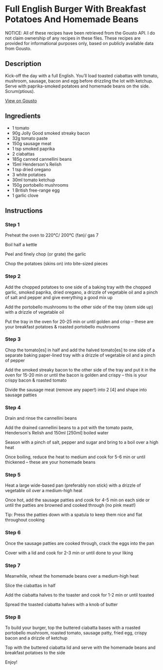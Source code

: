 # Full English Burger With Breakfast Potatoes And Homemade Beans

NOTICE: All of these recipes have been retrieved from the Gousto API. I do not claim ownership of any recipes in these files. These recipes are provided for informational purposes only, based on publicly available data from Gousto.

## Description

Kick-off the day with a full English. You’ll load toasted ciabattas with tomato, mushroom, sausage, bacon and egg before drizzling the lot with ketchup. Serve with paprika-smoked potatoes and homemade beans on the side. Scrum(ptious).

[View on Gousto](https://www.gousto.co.uk/recipes/cookbook/full-english-burger-with-breakfast-potatoes-homemade-beans)

## Ingredients

- 1 tomato
- 90g Jolly Good smoked streaky bacon
- 32g tomato paste
- 150g sausage meat
- 1 tsp smoked paprika
- 2 ciabattas
- 185g canned cannellini beans
- 15ml Henderson's Relish
- 1 tsp dried oregano
- 3 white potatoes
- 30ml tomato ketchup
- 150g portobello mushrooms
- 1 British free-range egg
- 1 garlic clove

## Instructions


### Step 1

Preheat the oven to 220°C/ 200°C (fan)/ gas 7

Boil half a kettle

Peel and finely chop (or grate) the garlic

Chop the potatoes (skins on) into bite-sized pieces


### Step 2

Add the chopped potatoes to one side of a baking tray with the chopped garlic, smoked paprika, dried oregano, a drizzle of vegetable oil and a pinch of salt and pepper and give everything a good mix up

Add the portobello mushrooms to the other side of the tray (stem side up) with a drizzle of vegetable oil

Put the tray in the oven for 20-25 min or until golden and crisp – these are your breakfast potatoes & roasted portobello mushrooms


### Step 3

Chop the tomato<span class="text-danger">[es]</span> in half and add the halved tomato<span class="text-danger">[es]</span> to one side of a separate baking paper-lined tray with a drizzle of vegetable oil and a pinch of pepper

Add the smoked streaky bacon to the other side of the tray and put it in the oven for 15-20 min or until the bacon is golden and crispy – this is your crispy bacon & roasted tomato

Divide the sausage meat (remove any paper!) into 2 <span class="text-danger">[4]</span> and shape into sausage patties


### Step 4

Drain and rinse the cannellini beans

Add the drained cannellini beans to a pot with the tomato paste, Henderson's Relish and 150ml<span class="text-danger"> [250ml] </span>boiled water

Season with a pinch of salt, pepper and sugar and bring to a boil over a high heat

Once boiling, reduce the heat to medium and cook for 5-6 min or until thickened – these are your homemade beans


### Step 5

Heat a large wide-based pan (preferably non stick) with a drizzle of vegetable oil over a medium-high heat

Once hot, add the sausage patties and cook for 4-5 min on each side or until the patties are browned and cooked through (no pink meat!)

Tip: Press the patties down with a spatula to keep them nice and flat throughout cooking


### Step 6

Once the sausage patties are cooked through, crack the eggs into the pan

Cover with a lid and cook for 2-3 min or until done to your liking


### Step 7

Meanwhile, reheat the homemade beans over a medium-high heat

Slice the ciabattas in half

Add the ciabatta halves to the toaster and cook for 1-2 min or until toasted

Spread the toasted ciabatta halves with a knob of butter

### Step 8

To build your burger, top the buttered ciabatta bases with a roasted portobello mushroom, roasted tomato, sausage patty, fried egg,  crispy bacon and a drizzle of ketchup

Top with the buttered ciabatta lid and serve with the homemade beans and breakfast potatoes to the side

Enjoy!

